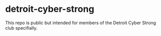 # detroit-cyber-strong
This repo is public but intended for members of the Detroit Cyber Strong club specifially.
